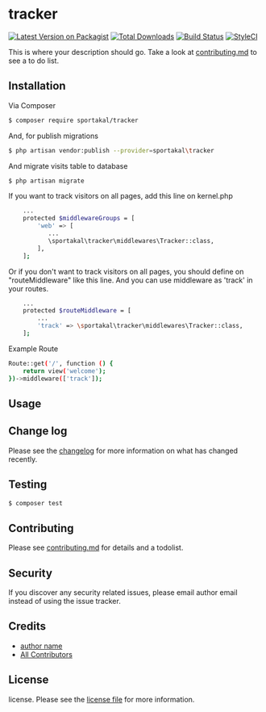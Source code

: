# tracker

[![Latest Version on Packagist][ico-version]][link-packagist]
[![Total Downloads][ico-downloads]][link-downloads]
[![Build Status][ico-travis]][link-travis]
[![StyleCI][ico-styleci]][link-styleci]

This is where your description should go. Take a look at [contributing.md](contributing.md) to see a to do list.

## Installation

Via Composer

``` bash
$ composer require sportakal/tracker
```

And, for publish migrations

``` bash
$ php artisan vendor:publish --provider=sportakal\tracker
```

And migrate visits table to database
``` bash
$ php artisan migrate
```

If you want to track visitors on all pages, add this line on kernel.php
``` bash
    ...
    protected $middlewareGroups = [
        'web' => [
           ...
           \sportakal\tracker\middlewares\Tracker::class,
        ],
    ];
```

Or if you don't want to track visitors on all pages, you should define on "routeMiddleware" like this line. And you can use middleware as 'track' in your routes.
``` bash
    ...
    protected $routeMiddleware = [
        ...
        'track' => \sportakal\tracker\middlewares\Tracker::class,
    ];
```

Example Route
``` bash
Route::get('/', function () {
    return view('welcome');
})->middleware(['track']);
```
## Usage

## Change log

Please see the [changelog](changelog.md) for more information on what has changed recently.

## Testing

``` bash
$ composer test
```

## Contributing

Please see [contributing.md](contributing.md) for details and a todolist.

## Security

If you discover any security related issues, please email author email instead of using the issue tracker.

## Credits

- [author name][link-author]
- [All Contributors][link-contributors]

## License

license. Please see the [license file](license.md) for more information.

[ico-version]: https://img.shields.io/packagist/v/sportakal/tracker.svg?style=flat-square
[ico-downloads]: https://img.shields.io/packagist/dt/sportakal/tracker.svg?style=flat-square
[ico-travis]: https://img.shields.io/travis/sportakal/tracker/master.svg?style=flat-square
[ico-styleci]: https://styleci.io/repos/12345678/shield

[link-packagist]: https://packagist.org/packages/sportakal/tracker
[link-downloads]: https://packagist.org/packages/sportakal/tracker
[link-travis]: https://travis-ci.org/sportakal/tracker
[link-styleci]: https://styleci.io/repos/12345678
[link-author]: https://github.com/sportakal
[link-contributors]: ../../contributors]